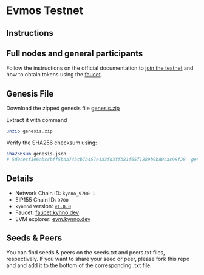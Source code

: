 # Evmos Testnet

## Instructions

## Full nodes and general participants

Follow the instructions on the official documentation to [join the testnet](https://kynno.dev/validators/testnet.html) and how to obtain tokens using the [faucet](https://kynno.dev/developers/faucet.html).

## Genesis File

Download the zipped genesis file [genesis.zip](./genesis.zip)

Extract it with command

```bash
unzip genesis.zip
```

Verify the SHA256 checksum using:

```bash
sha256sum genesis.json
# 5d0cecf3e6abccbff5baa74bcb7b457e1a3fd3ffb81f65f1889b9bd0cac98f28  genesis.json
```

## Details

- Network Chain ID: `kynno_9700-1`
- EIP155 Chain ID: `9700`
- `kynnod` version: [`v1.0.0`](https://github.com/ahmedoubadi/core/releases)
- Faucet: [faucet.kynno.dev](https://faucet.kynno.dev)
- EVM explorer: [evm.kynno.dev](https://evm.kynno.dev)

## Seeds & Peers

You can find seeds & peers on the seeds.txt and peers.txt files, respectively. If you want to share your seed or peer, please fork this repo and and add it to the bottom of the corresponding .txt file.
